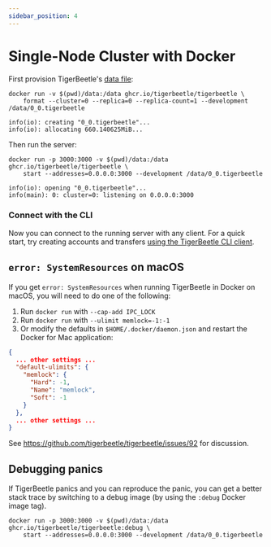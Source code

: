 ```yaml
---
sidebar_position: 4
---
```


# Single-Node Cluster with Docker

First provision TigerBeetle's [data file](../about/internals/data_file.md):

```console
docker run -v $(pwd)/data:/data ghcr.io/tigerbeetle/tigerbeetle \
    format --cluster=0 --replica=0 --replica-count=1 --development /data/0_0.tigerbeetle
```

```console
info(io): creating "0_0.tigerbeetle"...
info(io): allocating 660.140625MiB...
```

Then run the server:

```console
docker run -p 3000:3000 -v $(pwd)/data:/data ghcr.io/tigerbeetle/tigerbeetle \
    start --addresses=0.0.0.0:3000 --development /data/0_0.tigerbeetle
```

```console
info(io): opening "0_0.tigerbeetle"...
info(main): 0: cluster=0: listening on 0.0.0.0:3000
```

### Connect with the CLI

Now you can connect to the running server with any client. For a quick start, try creating accounts
and transfers [using the TigerBeetle CLI client](./cli-repl.md).

## `error: SystemResources` on macOS

If you get `error: SystemResources` when running TigerBeetle in Docker on macOS, you will need to do
one of the following:

1. Run `docker run` with `--cap-add IPC_LOCK`
2. Run `docker run` with `--ulimit memlock=-1:-1`
3. Or modify the defaults in `$HOME/.docker/daemon.json` and restart the Docker for Mac application:

```json
{
  ... other settings ...
  "default-ulimits": {
    "memlock": {
      "Hard": -1,
      "Name": "memlock",
      "Soft": -1
    }
  },
  ... other settings ...
}
```

See https://github.com/tigerbeetle/tigerbeetle/issues/92 for discussion.

## Debugging panics

If TigerBeetle panics and you can reproduce the panic, you can get a better stack trace by switching
to a debug image (by using the `:debug` Docker image tag).

```console
docker run -p 3000:3000 -v $(pwd)/data:/data ghcr.io/tigerbeetle/tigerbeetle:debug \
    start --addresses=0.0.0.0:3000 --development /data/0_0.tigerbeetle
```
